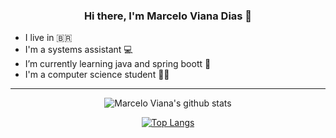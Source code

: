 <h3 align="center">Hi there, I'm Marcelo Viana Dias 👋</h3>

-  I live in :brazil: 
-  I'm a systems assistant :computer:
-  I’m currently learning java and spring boott :leaves:
-  I'm a computer science student :student:

<hr>

<div align="center">
  
   ![Marcelo Viana's github stats](https://github-readme-stats.vercel.app/api?username=pacatovisk&show_icons=true&theme=dark)
  
   [![Top Langs](https://github-readme-stats.vercel.app/api/top-langs/?username=pacatovisk&theme=dark)](https://github.com/pacatovisk/github-readme-stats)
   
</div>
   
  
<!--
**Pacatovisk/Pacatovisk** is a ✨ _special_ ✨ repository because its `README.md` (this file) appears on your GitHub profile.

Here are some ideas to get you started:

- 🔭 I’m currently working on ...
- 🌱 I’m currently learning ...
- 👯 I’m looking to collaborate on ...
- 🤔 I’m looking for help with ...
- 💬 Ask me about ...
- 📫 How to reach me: ...
- 😄 Pronouns: ...
- ⚡ Fun fact: ...
-->

